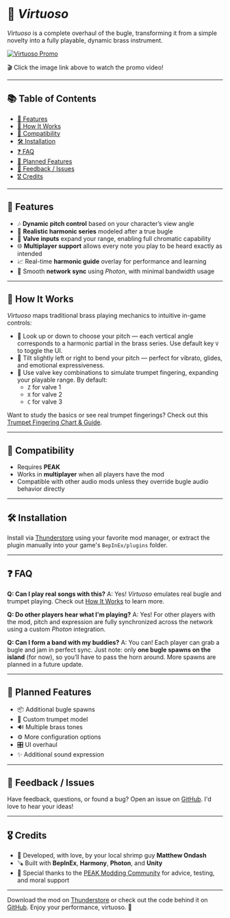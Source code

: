 # 📯 *Virtuoso*

*Virtuoso* is a complete overhaul of the bugle, transforming it from a simple novelty into a fully playable, dynamic brass instrument.

[![Virtuoso Promo][video-thumbnail]][video-promo]

🎬 Click the image link above to watch the promo video!

---

## 📚 Table of Contents

- [🚀 Features](#-features)
- [🔧 How It Works](#-how-it-works)
- [🔗 Compatibility](#-compatibility)
- [🛠️ Installation](#-installation)
- [❓ FAQ](#-faq)
- [📌 Planned Features](#-planned-features)
- [💬 Feedback / Issues](#-feedback--issues)
- [🎖️ Credits](#-credits)

---

## 🚀 Features

- 🎶 **Dynamic pitch control** based on your character’s view angle
- 🔢 **Realistic harmonic series** modeled after a true bugle
- 🎺 **Valve inputs** expand your range, enabling full chromatic capability
- 🌐 **Multiplayer support** allows every note you play to be heard exactly as intended
- 📈 Real-time **harmonic guide** overlay for performance and learning
- 📡 Smooth **network sync** using *Photon*, with minimal bandwidth usage

---

## 🔧 How It Works

*Virtuoso* maps traditional brass playing mechanics to intuitive in-game controls:

- 🎯 Look up or down to choose your pitch — each vertical angle corresponds to a harmonic partial in the brass series. Use default key `V` to toggle the UI.
- 🎼 Tilt slightly left or right to bend your pitch — perfect for vibrato, glides, and emotional expressiveness.
- 🎺 Use valve key combinations to simulate trumpet fingering, expanding your playable range. By default:
  - `Z` for valve 1
  - `X` for valve 2
  - `C` for valve 3

Want to study the basics or see real trumpet fingerings? Check out this [Trumpet Fingering Chart & Guide][trumpet-chart].

---

## 🔗 Compatibility

- Requires **PEAK**
- Works in **multiplayer** when all players have the mod
- Compatible with other audio mods unless they override bugle audio behavior directly

---

## 🛠️ Installation

Install via [Thunderstore][thunderstore] using your favorite mod manager, or extract the plugin manually into your game's `BepInEx/plugins` folder.

---

## ❓ FAQ

**Q: Can I play real songs with this?**
A: Yes! *Virtuoso* emulates real bugle and trumpet playing. Check out [How It Works](#-how-it-works) to learn more.

**Q: Do other players hear what I'm playing?**
A: Yes! For other players with the mod, pitch and expression are fully synchronized across the network using a custom *Photon* integration.

**Q: Can I form a band with my buddies?**
A: You can! Each player can grab a bugle and jam in perfect sync. Just note: only **one bugle spawns on the island** (for now), so you’ll have to pass the horn around. More spawns are planned in a future update.

---

## 📌 Planned Features

- 📦 Additional bugle spawns
- 🎨 Custom trumpet model
- 🔊 Multiple brass tones
- ⚙️ More configuration options
- 🎛️ UI overhaul
- ✨ Additional sound expression

---

## 💬 Feedback / Issues

Have feedback, questions, or found a bug? Open an issue on [GitHub][github]. I'd love to hear your ideas!

---

## 🎖️ Credits

- 🦐 Developed, with love, by your local shrimp guy **Matthew Ondash**
- 🪚 Built with **BepInEx**, **Harmony**, **Photon**, and **Unity**
- 💖 Special thanks to the [PEAK Modding Community][discord] for advice, testing, and moral support

---

Download the mod on [Thunderstore][thunderstore] or check out the code behind it on [GitHub][github].
Enjoy your performance, virtuoso. 📯

[discord]: https://discord.gg/SAw86z24rB
[github]: https://github.com/mondash/Virtuoso
[thunderstore]: https://thunderstore.io/c/peak/
[trumpet-chart]: https://musicalinstrumentguide.com/trumpet-fingering-chart/
[video-thumbnail]: https://img.youtube.com/vi/wFdlC60iaPE/0.jpg
[video-promo]: https://www.youtube.com/watch?v=wFdlC60iaPE
